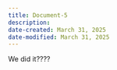 ```yaml
---
title: Document-5
description: 
date-created: March 31, 2025
date-modified: March 31, 2025
---
```

We did it????